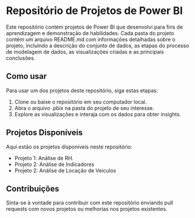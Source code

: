 # Repositório de Projetos de Power BI

Este repositório contém projetos de Power BI que desenvolvi para fins de aprendizagem e demonstração de habilidades. Cada pasta do projeto contém um arquivo README.md 
com informações detalhadas sobre o projeto, incluindo a descrição do conjunto de dados, as etapas do processo de modelagem de dados, as visualizações criadas e
as principais conclusões.

## Como usar

Para usar um dos projetos deste repositório, siga estas etapas:

1. Clone ou baixe o repositório em seu computador local.
2. Abra o arquivo .pbix na pasta do projeto de seu interesse.
3. Explore as visualizações e interaja com os dados para obter insights.

## Projetos Disponíveis

Aqui estão os projetos disponíveis neste repositório:

- Projeto 1: Análise de RH.
- Projeto 2: Análise de Indicadores 
- Projeto 2: Análise de Locação de Veiculos

## Contribuições

Sinta-se à vontade para contribuir com este repositório enviando pull requests com novos projetos ou melhorias nos projetos existentes.
